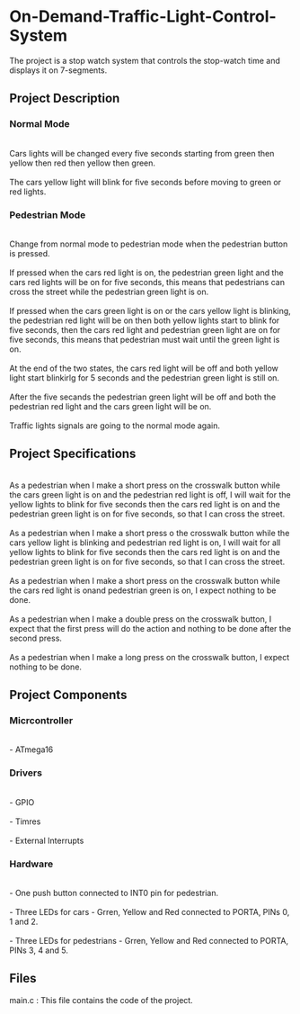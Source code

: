 <h1>On-Demand-Traffic-Light-Control-System</h1>
  <p>The project is a stop watch system that controls the stop-watch time and displays it on 7-segments.</p>
  <h2>Project Description</h2>
    <h3>Normal Mode</h3>
      <p>
       <br>Cars lights will be changed every five seconds starting from green then yellow then red then yellow then green.</br>
       <br>The cars yellow light will blink for five seconds before moving to green or red lights.</br>
      </p>
    <h3>Pedestrian Mode</h3>
      <p>
       <br>Change from normal mode to pedestrian mode when the pedestrian button is pressed.</br>
       <br>If pressed when the cars red light is on, the pedestrian green light and the cars red lights will be on for five seconds, this means that pedestrians can              cross the street while the pedestrian green light is on.
       </br>
       <br>If pressed when the cars green light is on or the cars yellow light is blinking, the pedestrian red light will be on then both yellow lights start to blink            for five seconds, then the cars red light and pedestrian green light are on for five seconds, this means that pedestrian must wait until the green light is            on.
       </br>
       <br>At the end of the two states, the cars red light will be off and both yellow light start blinkirlg for 5 seconds and the pedestrian green light is still                on.
       </br>
       <br>After the five secands the pedestrian green light will be off and both the pedestrian red light and the cars green light will be on. </br>
       <br>Traffic lights signals are going to the normal mode again.</br>
      </p>
  <h2>Project Specifications</h2>
    <p>
     <br>As a pedestrian when I make a short press on the crosswalk button while the cars green light is on and the pedestrian red light is off, I will wait for the            yellow lights to blink for five seconds then the cars red light is on and the pedestrian green light is on for five seconds, so that I can cross the street.        </br>
     <br>As a pedestrian when I make a short press o the crosswalk button while the cars yellow light is blinking and pedestrian red light is on, I will wait for all            yellow lights to blink for five seconds then the cars red light is on and the pedestrian green light is on for five seconds, so that I can cross the street.        </br>
     <br>As a pedestrian when I make a short press on the crosswalk button while the cars red light is onand pedestrian green is on, I expect nothing to be done.</br>
     <br>As a pedestrian when I make a double press on the crosswalk button, I expect that the first press will do the action and nothing to be done after the second            press.
     </br>
     <br>As a pedestrian when I make a long press on the crosswalk button, I expect nothing to be done.</br>
    </p>
  <h2>Project Components</h2>
    <h3>Micrcontroller</h3>
      <p>
       <br>- ATmega16</br>
      </p>
    <h3>Drivers</h3>
      <p>
       <br>- GPIO</br>
       <br>- Timres</br>
       <br>- External Interrupts</br>
      </p>
    <h3>Hardware</h3>
      <p>
       <br>- One push button connected to INT0 pin for pedestrian.</br>
       <br>- Three LEDs for cars - Grren, Yellow and Red connected to PORTA, PINs 0, 1 and 2.</br>
       <br>- Three LEDs for pedestrians - Grren, Yellow and Red connected to PORTA, PINs 3, 4 and 5.</br>
      </p>
  <h2>Files</h2>
    <p>main.c : This file contains the code of the project.</p>
